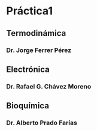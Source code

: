 # Práctica1
## Termodinámica
### **Dr. Jorge Ferrer Pérez**
## Electrónica
### **Dr. Rafael G. Chávez Moreno**
## Bioquímica
### **Dr. Alberto Prado Farías**